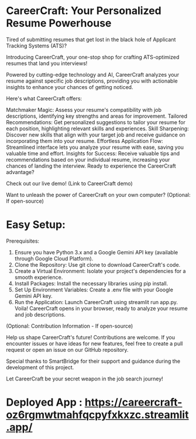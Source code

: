 # CareerCraft: Your Personalized Resume Powerhouse
Tired of submitting resumes that get lost in the black hole of Applicant Tracking Systems (ATS)?

Introducing CareerCraft, your one-stop shop for crafting ATS-optimized resumes that land you interviews!

Powered by cutting-edge technology and AI, CareerCraft analyzes your resume against specific job descriptions, providing you with actionable insights to enhance your chances of getting noticed.

Here's what CareerCraft offers:

Matchmaker Magic: Assess your resume's compatibility with job descriptions, identifying key strengths and areas for improvement.
Tailored Recommendations: Get personalized suggestions to tailor your resume for each position, highlighting relevant skills and experiences.
Skill Sharpening: Discover new skills that align with your target job and receive guidance on incorporating them into your resume.
Effortless Application Flow: Streamlined interface lets you analyze your resume with ease, saving you valuable time and effort.
Insights for Success: Receive valuable tips and recommendations based on your individual resume, increasing your chances of landing the interview.
Ready to experience the CareerCraft advantage?

Check out our live demo! (Link to CareerCraft demo)

Want to unleash the power of CareerCraft on your own computer? (Optional: If open-source)

# Easy Setup:

Prerequisites: 
1) Ensure you have Python 3.x and a Google Gemini API key (available through Google Cloud Platform).
2) Clone the Repository: Use git clone to download CareerCraft's code.
3) Create a Virtual Environment: Isolate your project's dependencies for a smooth experience.
4) Install Packages: Install the necessary libraries using pip install.
5) Set Up Environment Variables: Create a .env file with your Google Gemini API key.
6) Run the Application: Launch CareerCraft using streamlit run app.py.
Voila! CareerCraft opens in your browser, ready to analyze your resume and job descriptions.

(Optional: Contribution Information - If open-source)

Help us shape CareerCraft's future! Contributions are welcome. If you encounter issues or have ideas for new features, feel free to create a pull request or open an issue on our GitHub repository.

Special thanks to SmartBridge for their support and guidance during the development of this project.

Let CareerCraft be your secret weapon in the job search journey!


# Deployed App : https://careercraft-oz6rgmwtmahfqcpyfxkxzc.streamlit.app/
